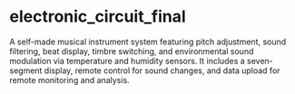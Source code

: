 # electronic_circuit_final
A self-made musical instrument system featuring pitch adjustment, sound filtering, beat display, timbre switching, and environmental sound modulation via temperature and humidity sensors. It includes a seven-segment display, remote control for sound changes, and data upload for remote monitoring and analysis.
